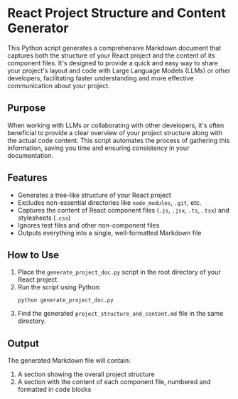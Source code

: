 # React Project Structure and Content Generator

This Python script generates a comprehensive Markdown document that captures both the structure of your React project and the content of its component files. It's designed to provide a quick and easy way to share your project's layout and code with Large Language Models (LLMs) or other developers, facilitating faster understanding and more effective communication about your project.

## Purpose

When working with LLMs or collaborating with other developers, it's often beneficial to provide a clear overview of your project structure along with the actual code content. This script automates the process of gathering this information, saving you time and ensuring consistency in your documentation.

## Features

- Generates a tree-like structure of your React project
- Excludes non-essential directories like `node_modules`, `.git`, etc.
- Captures the content of React component files (`.js`, `.jsx`, `.ts`, `.tsx`) and stylesheets (`.css`)
- Ignores test files and other non-component files
- Outputs everything into a single, well-formatted Markdown file

## How to Use

1. Place the `generate_project_doc.py` script in the root directory of your React project.
2. Run the script using Python:
   ```
   python generate_project_doc.py
   ```
3. Find the generated `project_structure_and_content.md` file in the same directory.

## Output

The generated Markdown file will contain:

1. A section showing the overall project structure
2. A section with the content of each component file, numbered and formatted in code blocks

